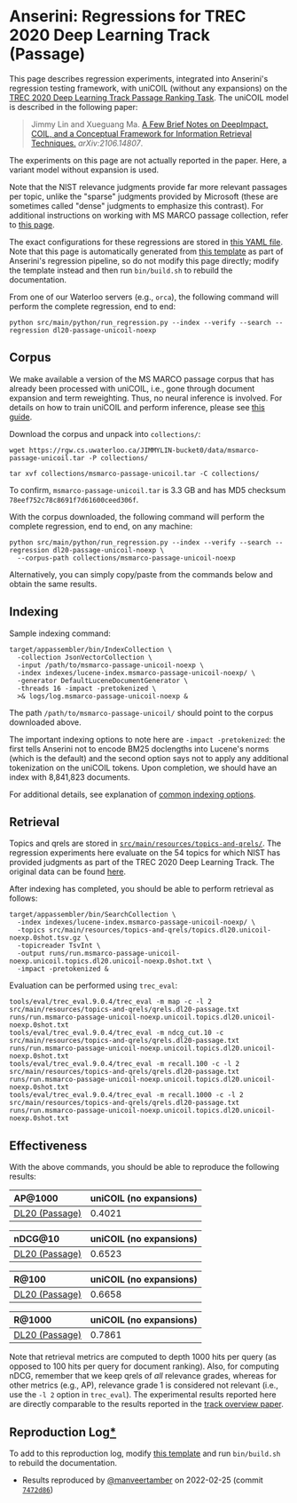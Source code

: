 # Anserini: Regressions for TREC 2020 Deep Learning Track (Passage)

This page describes regression experiments, integrated into Anserini's regression testing framework, with uniCOIL (without any expansions) on the [TREC 2020 Deep Learning Track Passage Ranking Task](https://trec.nist.gov/data/deep2020.html).
The uniCOIL model is described in the following paper:

> Jimmy Lin and Xueguang Ma. [A Few Brief Notes on DeepImpact, COIL, and a Conceptual Framework for Information Retrieval Techniques.](https://arxiv.org/abs/2106.14807) _arXiv:2106.14807_.

The experiments on this page are not actually reported in the paper.
Here, a variant model without expansion is used.

Note that the NIST relevance judgments provide far more relevant passages per topic, unlike the "sparse" judgments provided by Microsoft (these are sometimes called "dense" judgments to emphasize this contrast).
For additional instructions on working with MS MARCO passage collection, refer to [this page](experiments-msmarco-passage.md).

The exact configurations for these regressions are stored in [this YAML file](../src/main/resources/regression/dl20-passage-unicoil-noexp.yaml).
Note that this page is automatically generated from [this template](../src/main/resources/docgen/templates/dl20-passage-unicoil-noexp.template) as part of Anserini's regression pipeline, so do not modify this page directly; modify the template instead and then run `bin/build.sh` to rebuild the documentation.

From one of our Waterloo servers (e.g., `orca`), the following command will perform the complete regression, end to end:

```
python src/main/python/run_regression.py --index --verify --search --regression dl20-passage-unicoil-noexp
```

## Corpus

We make available a version of the MS MARCO passage corpus that has already been processed with uniCOIL, i.e., gone through document expansion and term reweighting.
Thus, no neural inference is involved.
For details on how to train uniCOIL and perform inference, please see [this guide](https://github.com/luyug/COIL/tree/main/uniCOIL).

Download the corpus and unpack into `collections/`:

```
wget https://rgw.cs.uwaterloo.ca/JIMMYLIN-bucket0/data/msmarco-passage-unicoil.tar -P collections/

tar xvf collections/msmarco-passage-unicoil.tar -C collections/
```

To confirm, `msmarco-passage-unicoil.tar` is 3.3 GB and has MD5 checksum `78eef752c78c8691f7d61600ceed306f`.

With the corpus downloaded, the following command will perform the complete regression, end to end, on any machine:

```
python src/main/python/run_regression.py --index --verify --search --regression dl20-passage-unicoil-noexp \
  --corpus-path collections/msmarco-passage-unicoil-noexp
```

Alternatively, you can simply copy/paste from the commands below and obtain the same results.

## Indexing

Sample indexing command:

```
target/appassembler/bin/IndexCollection \
  -collection JsonVectorCollection \
  -input /path/to/msmarco-passage-unicoil-noexp \
  -index indexes/lucene-index.msmarco-passage-unicoil-noexp/ \
  -generator DefaultLuceneDocumentGenerator \
  -threads 16 -impact -pretokenized \
  >& logs/log.msmarco-passage-unicoil-noexp &
```

The path `/path/to/msmarco-passage-unicoil/` should point to the corpus downloaded above.

The important indexing options to note here are `-impact -pretokenized`: the first tells Anserini not to encode BM25 doclengths into Lucene's norms (which is the default) and the second option says not to apply any additional tokenization on the uniCOIL tokens.
Upon completion, we should have an index with 8,841,823 documents.

For additional details, see explanation of [common indexing options](common-indexing-options.md).

## Retrieval

Topics and qrels are stored in [`src/main/resources/topics-and-qrels/`](../src/main/resources/topics-and-qrels/).
The regression experiments here evaluate on the 54 topics for which NIST has provided judgments as part of the TREC 2020 Deep Learning Track.
The original data can be found [here](https://trec.nist.gov/data/deep2020.html).

After indexing has completed, you should be able to perform retrieval as follows:

```
target/appassembler/bin/SearchCollection \
  -index indexes/lucene-index.msmarco-passage-unicoil-noexp/ \
  -topics src/main/resources/topics-and-qrels/topics.dl20.unicoil-noexp.0shot.tsv.gz \
  -topicreader TsvInt \
  -output runs/run.msmarco-passage-unicoil-noexp.unicoil.topics.dl20.unicoil-noexp.0shot.txt \
  -impact -pretokenized &
```

Evaluation can be performed using `trec_eval`:

```
tools/eval/trec_eval.9.0.4/trec_eval -m map -c -l 2 src/main/resources/topics-and-qrels/qrels.dl20-passage.txt runs/run.msmarco-passage-unicoil-noexp.unicoil.topics.dl20.unicoil-noexp.0shot.txt
tools/eval/trec_eval.9.0.4/trec_eval -m ndcg_cut.10 -c src/main/resources/topics-and-qrels/qrels.dl20-passage.txt runs/run.msmarco-passage-unicoil-noexp.unicoil.topics.dl20.unicoil-noexp.0shot.txt
tools/eval/trec_eval.9.0.4/trec_eval -m recall.100 -c -l 2 src/main/resources/topics-and-qrels/qrels.dl20-passage.txt runs/run.msmarco-passage-unicoil-noexp.unicoil.topics.dl20.unicoil-noexp.0shot.txt
tools/eval/trec_eval.9.0.4/trec_eval -m recall.1000 -c -l 2 src/main/resources/topics-and-qrels/qrels.dl20-passage.txt runs/run.msmarco-passage-unicoil-noexp.unicoil.topics.dl20.unicoil-noexp.0shot.txt
```

## Effectiveness

With the above commands, you should be able to reproduce the following results:

| AP@1000                                                                                                      | uniCOIL (no expansions)|
|:-------------------------------------------------------------------------------------------------------------|-----------|
| [DL20 (Passage)](https://trec.nist.gov/data/deep2020.html)                                                   | 0.4021    |


| nDCG@10                                                                                                      | uniCOIL (no expansions)|
|:-------------------------------------------------------------------------------------------------------------|-----------|
| [DL20 (Passage)](https://trec.nist.gov/data/deep2020.html)                                                   | 0.6523    |


| R@100                                                                                                        | uniCOIL (no expansions)|
|:-------------------------------------------------------------------------------------------------------------|-----------|
| [DL20 (Passage)](https://trec.nist.gov/data/deep2020.html)                                                   | 0.6658    |


| R@1000                                                                                                       | uniCOIL (no expansions)|
|:-------------------------------------------------------------------------------------------------------------|-----------|
| [DL20 (Passage)](https://trec.nist.gov/data/deep2020.html)                                                   | 0.7861    |

Note that retrieval metrics are computed to depth 1000 hits per query (as opposed to 100 hits per query for document ranking).
Also, for computing nDCG, remember that we keep qrels of _all_ relevance grades, whereas for other metrics (e.g., AP), relevance grade 1 is considered not relevant (i.e., use the `-l 2` option in `trec_eval`).
The experimental results reported here are directly comparable to the results reported in the [track overview paper](https://arxiv.org/abs/2102.07662).

## Reproduction Log[*](reproducibility.md)

To add to this reproduction log, modify [this template](../src/main/resources/docgen/templates/dl20-passage-unicoil-noexp.template) and run `bin/build.sh` to rebuild the documentation.

+ Results reproduced by [@manveertamber](https://github.com/manveertamber) on 2022-02-25 (commit [`7472d86`](https://github.com/castorini/anserini/commit/7472d862c7311bc8bbd30655c940d6396e27c223))
